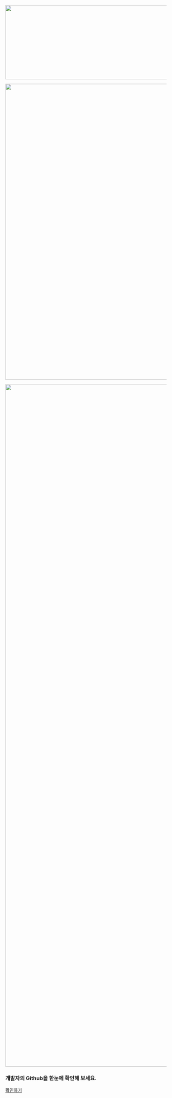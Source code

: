 <p align="center">
  <img width = "1200" height = "232" src = "https://github.com/hangyeol0531/github-resume-backend/assets/41174265/03a18286-df88-459e-9cae-3910c7d65a13">
</p>

<p align="center">
  <img width = "1200" height = "925" src = "https://github.com/hangyeol0531/github-resume-backend/assets/41174265/26ac17dd-db52-4da2-8041-7fc148961c46">
</p>


<p align="center">
  <img width = "1200" height = "2133" src = "https://github.com/hangyeol0531/github-resume-backend/assets/41174265/c3f30a37-86c2-4be2-b52b-6e8b4dea4682">
</p>

### 개발자의 Github을 한눈에 확인해 보세요.
[확인하기](https://github-resume.consistent.kr/)
